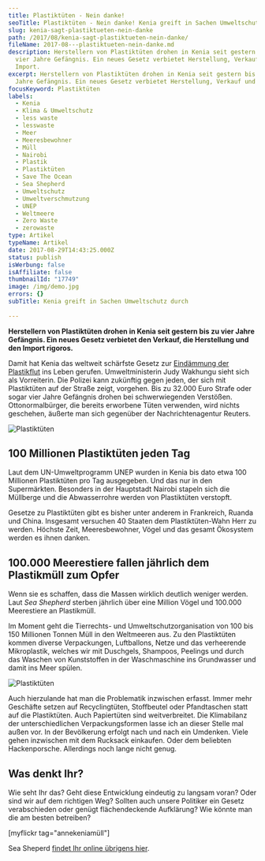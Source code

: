 ```yaml
---
title: Plastiktüten - Nein danke!
seoTitle: Plastiktüten - Nein danke! Kenia greift in Sachen Umweltschutz durch
slug: kenia-sagt-plastiktueten-nein-danke
path: /2017/08/kenia-sagt-plastiktueten-nein-danke/
fileName: 2017-08---plastiktueten-nein-danke.md
description: Herstellern von Plastiktüten drohen in Kenia seit gestern bis zu
  vier Jahre Gefängnis. Ein neues Gesetz verbietet Herstellung, Verkauf und
  Import.
excerpt: Herstellern von Plastiktüten drohen in Kenia seit gestern bis zu vier
  Jahre Gefängnis. Ein neues Gesetz verbietet Herstellung, Verkauf und Import.
focusKeyword: Plastiktüten
labels:
  - Kenia
  - Klima & Umweltschutz
  - less waste
  - lesswaste
  - Meer
  - Meeresbewohner
  - Müll
  - Nairobi
  - Plastik
  - Plastiktüten
  - Save The Ocean
  - Sea Shepherd
  - Umweltschutz
  - Umweltverschmutzung
  - UNEP
  - Weltmeere
  - Zero Waste
  - zerowaste
type: Artikel
typeName: Artikel
date: 2017-08-29T14:43:25.000Z
status: publish
isWerbung: false
isAffiliate: false
thumbnailId: "17749"
image: /img/demo.jpg
errors: {}
subTitle: Kenia greift in Sachen Umweltschutz durch
  
---
```


**Herstellern von Plastiktüten drohen in Kenia seit gestern bis zu vier Jahre
Gefängnis. Ein neues Gesetz verbietet den Verkauf, die Herstellung und den
Import rigoros.**

Damit hat Kenia das weltweit schärfste Gesetz zur
[Eindämmung der Plastikflut](/2017/04/interview-mit-zero-waste-aktivistin-vio/)
ins Leben gerufen. Umweltministerin Judy Wakhungu sieht sich als Vorreiterin.
Die Polizei kann zukünftig gegen jeden, der sich mit Plastiktüten auf der Straße
zeigt, vorgehen. Bis zu 32.000 Euro Strafe oder sogar vier Jahre Gefängnis
drohen bei schwerwiegenden Verstößen. Ottonormalbürger, die bereits erworbene
Tüten verwenden, wird nichts geschehen, äußerte man sich gegenüber der
Nachrichtenagentur Reuters.

![Plastiktüten](http://cardamonchai.com/wp-content/uploads/2017/08/31623226645_cf9554d7ea_z-300x450.jpg "Müllbaum an der Hamburger Hafenkante - Ein Mahnmal")

## 100 Millionen Plastiktüten jeden Tag

Laut dem UN-Umweltprogramm UNEP wurden in Kenia bis dato etwa 100 Millionen
Plastiktüten pro Tag ausgegeben. Und das nur in den Supermärkten. Besonders in
der Hauptstadt Nairobi stapeln sich die Müllberge und die Abwasserrohre werden
von Plastiktüten verstopft.

Gesetze zu Plastiktüten gibt es bisher unter anderem in Frankreich, Ruanda und
China. Insgesamt versuchen 40 Staaten dem Plastiktüten-Wahn Herr zu werden.
Höchste Zeit, Meeresbewohner, Vögel und das gesamt Ökosystem werden es ihnen
danken.

## 100.000 Meerestiere fallen jährlich dem Plastikmüll zum Opfer

Wenn sie es schaffen, dass die Massen wirklich deutlich weniger werden. Laut
_Sea Shepherd_ sterben jährlich über eine Million Vögel und 100.000 Meerestiere
an Plastikmüll.

Im Moment geht die Tierrechts- und Umweltschutzorganisation von 100 bis 150
Millionen Tonnen Müll in den Weltmeeren aus. Zu den Plastiktüten kommen diverse
Verpackungen, Luftballons, Netze und das verheerende Mikroplastik, welches wir
mit Duschgels, Shampoos, Peelings und durch das Waschen von Kunststoffen in der
Waschmaschine ins Grundwasser und damit ins Meer spülen.

![Plastiktüten](http://cardamonchai.com/wp-content/uploads/2017/08/9571496974_8050b05bd2_z-300x196.jpg "Meeresbewohner")

Auch hierzulande hat man die Problematik inzwischen erfasst. Immer mehr
Geschäfte setzen auf Recyclingtüten, Stoffbeutel oder Pfandtaschen statt auf die
Plastiktüten. Auch Papiertüten sind weitverbreitet. Die Klimabilanz der
unterschiedlichen Verpackungsformen lasse ich an dieser Stelle mal außen vor. In
der Bevölkerung erfolgt nach und nach ein Umdenken. Viele gehen inzwischen mit
dem Rucksack einkaufen. Oder dem beliebten Hackenporsche. Allerdings noch lange
nicht genug.

## Was denkt Ihr?

Wie seht Ihr das? Geht diese Entwicklung eindeutig zu langsam voran? Oder sind
wir auf dem richtigen Weg? Sollten auch unsere Politiker ein Gesetz
verabschieden oder genügt flächendeckende Aufklärung? Wie könnte man die am
besten betreiben?

[myflickr tag="annekeniamüll"]

Sea Sheperd [findet Ihr online übrigens hier](http://www.seashepherd.org/).

  